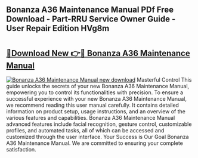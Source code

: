 ## Bonanza A36 Maintenance Manual PDf Free Download - Part-RRU Service Owner Guide - User Repair Edition HVg8m

# <h2><a href="http://bc10454.oget.top/?id=Bonanza+A36+Maintenance+Manual">🔗Download New 👉🔴 Bonanza A36 Maintenance Manual</a></h2>

[![Bonanza A36 Maintenance Manual new download](https://i.imgur.com/5g1atiW.png)](http://bc10454.oget.top/?id=Bonanza+A36+Maintenance+Manual)
Masterful Control This guide unlocks the secrets of your new Bonanza A36 Maintenance Manual, empowering you to control its functionalities with precision. To ensure a successful experience with your new Bonanza A36 Maintenance Manual, we recommend reading this user manual carefully. It contains detailed information on product setup, usage instructions, and an overview of the various features and capabilities. Bonanza A36 Maintenance Manual advanced features include facial recognition, gesture control, customizable profiles, and automated tasks, all of which can be accessed and customized through the user interface. Your Success is Our Goal Bonanza A36 Maintenance Manual. We are committed to ensuring your complete satisfaction.

